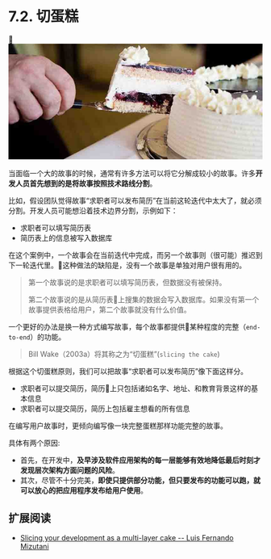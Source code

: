 # 7.2. 切蛋糕

![切蛋糕](images/slicing-the-cake.jpeg)

当面临一个大的故事的时候，通常有许多方法可以将它分解成较小的故事。许多**开发人员首先想到的是将故事按照技术路线分割**。

比如，假设团队觉得故事“求职者可以发布简历”在当前这轮迭代中太大了，就必须分割。开发人员可能想沿着技术边界分割，示例如下：

- 求职者可以填写简历表
- 简历表上的信息被写入数据库

在这个案例中，一个故事会在当前迭代中完成，而另一个故事则（很可能）推迟到下一轮迭代里。这种做法的缺陷是，没有一个故事是单独对用户很有用的。

> 第一个故事说的是求职者可以填写简历表，但数据没有被保持。
>
> 第二个故事说的是从简历表上搜集的数据会写入数据库。如果没有第一个故事提供表格给用户，第二个故事就没有什么价值。


一个更好的办法是换一种方式编写故事，每个故事都提供某种程度的完整（`end-to-end`）的功能。

> Bill Wake（2003a）将其称之为“切蛋糕”(`slicing the cake`)

根据这个切蛋糕原则，我们可以把故事“求职者可以发布简历”像下面这样分。

- 求职者可以提交简历，简历上只包括诸如名字、地址、和教育背景这样的基本信息
- 求职者可以提交简历，简历上包括雇主想看的所有信息

在编写用户故事时，更倾向编写像一块完整蛋糕那样功能完整的故事。

具体有两个原因:

- 首先，在开发中，**及早涉及软件应用架构的每一层能够有效地降低最后时刻才发现层次架构方面问题的风险**。
- 其次，尽管不十分完美，**即使只提供部分功能，但只要发布的功能可以跑，就可以放心的把应用程序发布给用户使用**。

## 扩展阅读

- [Slicing your development as a multi-layer cake -- Luis Fernando Mizutani](http://www.linkedin.com/pulse/slicing-cake-useful-guidelines-breakdown-development-work-mizutani)

